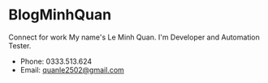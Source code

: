 # BlogMinhQuan
Connect for work
My name's Le Minh Quan. I'm Developer and Automation Tester.
+ Phone: 0333.513.624
+ Email: quanle2502@gmail.com
